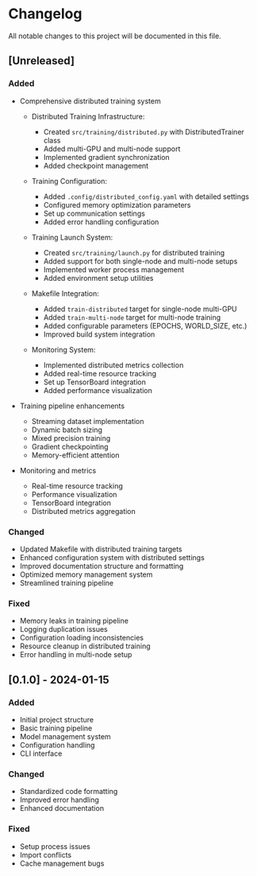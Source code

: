 # Changelog

All notable changes to this project will be documented in this file.

## [Unreleased]

### Added

- Comprehensive distributed training system
  - Distributed Training Infrastructure:
    - Created `src/training/distributed.py` with DistributedTrainer class
    - Added multi-GPU and multi-node support
    - Implemented gradient synchronization
    - Added checkpoint management
  
  - Training Configuration:
    - Added `.config/distributed_config.yaml` with detailed settings
    - Configured memory optimization parameters
    - Set up communication settings
    - Added error handling configuration
  
  - Training Launch System:
    - Created `src/training/launch.py` for distributed training
    - Added support for both single-node and multi-node setups
    - Implemented worker process management
    - Added environment setup utilities
  
  - Makefile Integration:
    - Added `train-distributed` target for single-node multi-GPU
    - Added `train-multi-node` target for multi-node training
    - Added configurable parameters (EPOCHS, WORLD_SIZE, etc.)
    - Improved build system integration
  
  - Monitoring System:
    - Implemented distributed metrics collection
    - Added real-time resource tracking
    - Set up TensorBoard integration
    - Added performance visualization

- Training pipeline enhancements
  - Streaming dataset implementation
  - Dynamic batch sizing
  - Mixed precision training
  - Gradient checkpointing
  - Memory-efficient attention

- Monitoring and metrics
  - Real-time resource tracking
  - Performance visualization
  - TensorBoard integration
  - Distributed metrics aggregation

### Changed

- Updated Makefile with distributed training targets
- Enhanced configuration system with distributed settings
- Improved documentation structure and formatting
- Optimized memory management system
- Streamlined training pipeline

### Fixed

- Memory leaks in training pipeline
- Logging duplication issues
- Configuration loading inconsistencies
- Resource cleanup in distributed training
- Error handling in multi-node setup

## [0.1.0] - 2024-01-15

### Added

- Initial project structure
- Basic training pipeline
- Model management system
- Configuration handling
- CLI interface

### Changed

- Standardized code formatting
- Improved error handling
- Enhanced documentation

### Fixed

- Setup process issues
- Import conflicts
- Cache management bugs